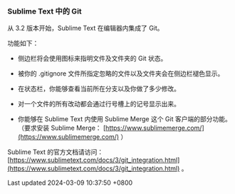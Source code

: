 ### Sublime Text 中的 Git

从 3.2 版本开始，Sublime Text 在编辑器内集成了 Git。

功能如下：

- 侧边栏将会使用图标来指明文件及文件夹的 Git 状态。

- 被你的 .gitignore 文件所指定忽略的文件以及文件夹会在侧边栏褪色显示。

- 在状态栏，你能够查看当前所在分支以及你做了多少修改。

- 对一个文件的所有改动都会通过行号槽上的记号显示出来。

- 你能够在 Sublime Text 内使用 Sublime Merge 这个 Git
  客户端的部分功能。（要求安装 Sublime Merge：
  [https://www.sublimemerge.com/](https://www.sublimemerge.com/) ）

Sublime Text 的官方文档请访问：
[https://www.sublimetext.com/docs/3/git_integration.html](https://www.sublimetext.com/docs/3/git_integration.html)
。

Last updated 2024-03-09 10:37:50 +0800
